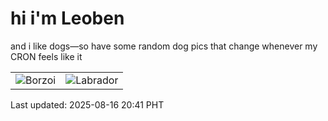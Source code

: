 # hi i'm Leoben

and i like dogs—so have some random dog pics that change whenever my CRON feels like it

|  |  |
|--------|----------|
| ![Borzoi](https://random-dog-vercel.vercel.app/api/random-borzoi?v=1755348062) | ![Labrador](https://random-dog-vercel.vercel.app/api/random-labrador?v=1755348062) |

Last updated: 2025-08-16 20:41 PHT
